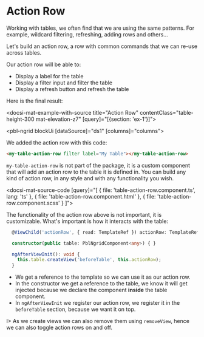 # Action Row

Working with tables, we often find that we are using the same patterns.
For example, wildcard filtering, refreshing, adding rows and others...

Let's build an action row, a row with common commands that we can re-use across tables.

Our action row will be able to:

- Display a label for the table
- Display a filter input and filter the table
- Display a refresh button and refresh the table

Here is the final result:

<docsi-mat-example-with-source title="Action Row" contentClass="table-height-300 mat-elevation-z7" [query]="[{section: 'ex-1'}]">
  <!--@pebula-example:ex-1-->
  <pbl-ngrid blockUi [dataSource]="ds1" [columns]="columns">
    <my-table-action-row filter label="My Table"></my-table-action-row>
  </pbl-ngrid>
  <!--@pebula-example:ex-1-->
</docsi-mat-example-with-source>

We added the action row with this code:

```html
<my-table-action-row filter label="My Table"></my-table-action-row>
```

`my-table-action-row` is not part of the package, it is a custom component that will add an action row to the table it is defined in.
You can build any kind of action row, in any style and with any functionality you wish.

<docsi-mat-source-code [query]="[
  { file: 'table-action-row.component.ts', lang: 'ts' },
  { file: 'table-action-row.component.html' },
  { file: 'table-action-row.component.scss' }
]"></docsi-mat-source-code>

The functionality of the action row above is not important, it is customizable.
What's important is how it interacts with the table:

```typescript
  @ViewChild('actionRow', { read: TemplateRef }) actionRow: TemplateRef<any>;

  constructor(public table: PblNgridComponent<any>) { }

  ngAfterViewInit(): void {
    this.table.createView('beforeTable', this.actionRow);
  }
```

- We get a reference to the template so we can use it as our action row.
- In the constructor we get a reference to the table, we know it will get injected because we declare the component **inside** the table component.
- In `ngAfterViewInit` we register our action row, we register it in the `beforeTable` section, because we want it on top.

I> As we create views we can also remove them using `removeView`, hence we can also toggle action rows on and off.

